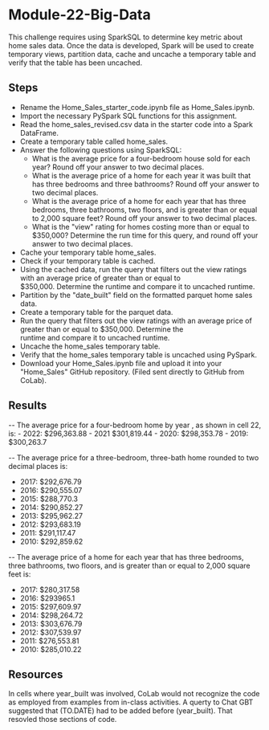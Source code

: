 # Module-22-Big-Data
This challenge requires using SparkSQL to determine key metric about home sales data. Once the data is developed, Spark will be used to create temporary views, partition data, cache and uncache a temporary table and verify that the table has been uncached.

## Steps
- Rename the Home_Sales_starter_code.ipynb file as Home_Sales.ipynb.
- Import the necessary PySpark SQL functions for this assignment.
- Read the home_sales_revised.csv data in the starter code into a Spark DataFrame.
- Create a temporary table called home_sales.
- Answer the following questions using SparkSQL:
    - What is the average price for a four-bedroom house sold for each year? Round off your answer to two decimal places.
    - What is the average price of a home for each year it was built that has three bedrooms and three bathrooms? Round off your answer to two decimal places.
    - What is the average price of a home for each year that has three bedrooms, three bathrooms, two floors, and is greater than or equal to 2,000 square feet? Round off your answer to two decimal places.
    - What is the "view" rating for homes costing more than or equal to $350,000? Determine the run time for this query, and round off your answer to two decimal places.
- Cache your temporary table home_sales.
- Check if your temporary table is cached.
- Using the cached data, run the query that filters out the view ratings with an average price of greater than or equal to   
  $350,000. Determine the runtime and compare it to uncached runtime.
- Partition by the "date_built" field on the formatted parquet home sales data.
- Create a temporary table for the parquet data.
- Run the query that filters out the view ratings with an average price of greater than or equal to $350,000. Determine the   
  runtime and compare it to uncached runtime.
- Uncache the home_sales temporary table.
- Verify that the home_sales temporary table is uncached using PySpark.
- Download your Home_Sales.ipynb file and upload it into your "Home_Sales" GitHub repository. (Filed sent directly to GitHub 
  from CoLab).

## Results
-- The average price for a four-bedroom home by year , as shown in cell 22, is:
    - 2022: $296,363.88
    - 2021 $301,819.44
    - 2020: $298,353.78
    - 2019: $300,263.7

-- The average price for a three-bedroom, three-bath home rounded to two decimal places is:
   - 2017: $292,676.79
   - 2016: $290,555.07
   - 2015: $288,770.3
   - 2014: $290,852.27
   - 2013: $295,962.27
   - 2012: $293,683.19
   - 2011: $291,117.47
   - 2010: $292,859.62

-- The average price of a home for each year that has three bedrooms, three bathrooms, two floors, 
   and is greater than or equal to 2,000 square feet is:
 - 2017: $280,317.58
 - 2016: $293965.1
 - 2015: $297,609.97
 - 2014: $298,264.72
 - 2013: $303,676.79
 - 2012: $307,539.97
 - 2011: $276,553.81
 - 2010: $285,010.22

## Resources
In cells where year_built was involved, CoLab would not recognize the code as employed from examples from in-class activities. A querty to Chat GBT suggested that (TO.DATE) had to be added before (year_built). That resovled those sections of code.
